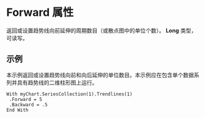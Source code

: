 
# Forward 属性

返回或设置趋势线向前延伸的周期数目（或散点图中的单位个数）。 **Long** 类型，可读写。


## 示例

本示例返回或设置趋势线向前和向后延伸的单位数目。本示例应在包含单个数据系列并具有趋势线的二维柱形图上运行。


```
With myChart.SeriesCollection(1).Trendlines(1) 
 .Forward = 5 
 .Backward = .5 
End With
```

